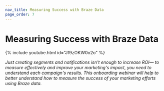 ```yaml
---
nav_title: Measuring Success with Braze Data
page_order: 7
---
```


# Measuring Success with Braze Data

{% include youtube.html id="Jf9zOKW0o2o" %}


_Just creating segments and notifications isn't enough to increase ROI— to measure effectively and improve your marketing's impact, you need to understand each campaign's results. This onboarding webinar will help to better understand how to measure the success of your marketing efforts using Braze data._
